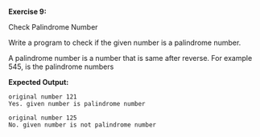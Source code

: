 **Exercise 9:**

Check Palindrome Number

Write a program to check if the given number is a palindrome number.

A palindrome number is a number that is same after reverse. For example 545, is the palindrome numbers

**Expected Output:**

```
original number 121
Yes. given number is palindrome number

original number 125
No. given number is not palindrome number
```
